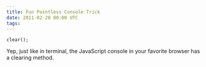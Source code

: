 ```yaml
---
title: Fun Pointless Console Trick
date: 2011-02-28 00:00 UTC
tags:
---
```


    clear();

Yep, just like in terminal, the JavaScript console in your favorite browser has a clearing method.

